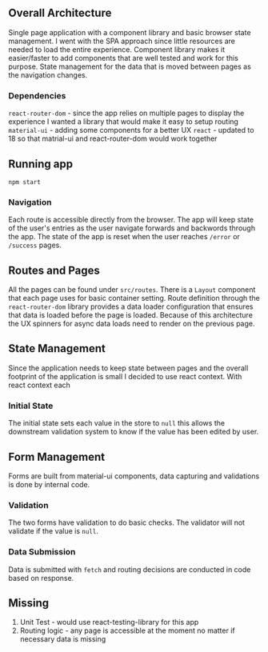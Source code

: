 ## Overall Architecture 
Single page application with a component library and basic browser state management.
I went with the SPA approach since little resources are needed to load the entire experience.
Component library makes it easier/faster to add components that are well tested and work for this purpose.
State management for the data that is moved between pages as the navigation changes.

### Dependencies
`react-router-dom` - since the app relies on multiple pages to display the experience I wanted a library that would make it easy to setup routing
`material-ui` - adding some components for a better UX
`react` - updated to 18 so that matrial-ui and react-router-dom would work together

## Running app
`npm start`
### Navigation
Each route is accessible directly from the browser.
The app will keep state of the user's entries as the user navigate forwards and backwords through the app.
The state of the app is reset when the user reaches `/error` or `/success` pages.

## Routes and Pages
All the pages can be found under `src/routes`.  There is a `Layout` component that each page uses for basic container setting.
Route definition through the `react-router-dom` library provides a data loader configuration that ensures that data is loaded before the page is loaded.  Because of this architecture the UX spinners for async data loads need to render on the previous page.

## State Management
Since the application needs to keep state between pages and the overall footprint of the application is small I decided to use react context.
With react context each 
### Initial State
The initial state sets each value in the store to `null` this allows the downstream validation system to know if the value has been edited by user.

## Form Management
Forms are built from material-ui components, data capturing and validations is done by internal code.
### Validation
The two forms have validation to do basic checks.  The validator will not validate if the value is `null`.   
### Data Submission
Data is submitted with `fetch` and routing decisions are conducted in code based on response.

## Missing
1. Unit Test - would use react-testing-library for this app
2. Routing logic - any page is accessible at the moment no matter if necessary data is missing